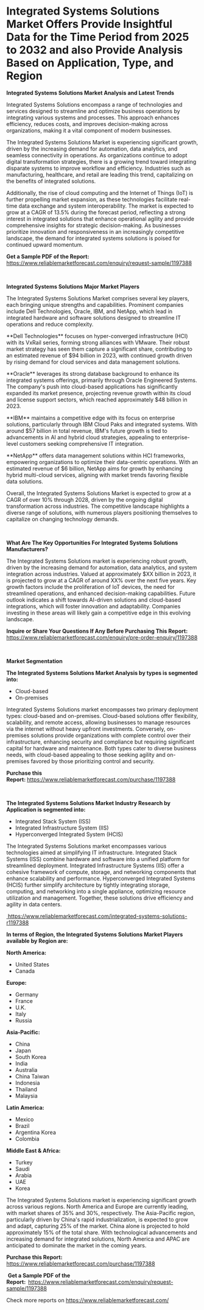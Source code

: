 <p><h1>Integrated Systems Solutions Market Offers Provide Insightful Data for the Time Period from 2025 to 2032 and also Provide Analysis Based on Application, Type, and Region</h1></p><p><strong>Integrated Systems Solutions Market Analysis and Latest Trends</strong></p>
<p><p>Integrated Systems Solutions encompass a range of technologies and services designed to streamline and optimize business operations by integrating various systems and processes. This approach enhances efficiency, reduces costs, and improves decision-making across organizations, making it a vital component of modern businesses. </p><p>The Integrated Systems Solutions Market is experiencing significant growth, driven by the increasing demand for automation, data analytics, and seamless connectivity in operations. As organizations continue to adopt digital transformation strategies, there is a growing trend toward integrating disparate systems to improve workflow and efficiency. Industries such as manufacturing, healthcare, and retail are leading this trend, capitalizing on the benefits of integrated solutions. </p><p>Additionally, the rise of cloud computing and the Internet of Things (IoT) is further propelling market expansion, as these technologies facilitate real-time data exchange and system interoperability. The market is expected to grow at a CAGR of 13.5% during the forecast period, reflecting a strong interest in integrated solutions that enhance operational agility and provide comprehensive insights for strategic decision-making. As businesses prioritize innovation and responsiveness in an increasingly competitive landscape, the demand for integrated systems solutions is poised for continued upward momentum.</p></p>
<p><strong>Get a Sample PDF of the Report:&nbsp;</strong> <a href="https://www.reliablemarketforecast.com/enquiry/request-sample/1197388?utm_campaign=2736&utm_medium=2&utm_source=Github&utm_content=ia&utm_term=09032025&utm_id=integrated-systems-solutions">https://www.reliablemarketforecast.com/enquiry/request-sample/1197388</a></p>
<p>&nbsp;</p>
<p><strong>Integrated Systems Solutions Major Market Players</strong></p>
<p><p>The Integrated Systems Solutions Market comprises several key players, each bringing unique strengths and capabilities. Prominent companies include Dell Technologies, Oracle, IBM, and NetApp, which lead in integrated hardware and software solutions designed to streamline IT operations and reduce complexity.</p><p>**Dell Technologies** focuses on hyper-converged infrastructure (HCI) with its VxRail series, forming strong alliances with VMware. Their robust market strategy has seen them capture a significant share, contributing to an estimated revenue of $94 billion in 2023, with continued growth driven by rising demand for cloud services and data management solutions.</p><p>**Oracle** leverages its strong database background to enhance its integrated systems offerings, primarily through Oracle Engineered Systems. The company's push into cloud-based applications has significantly expanded its market presence, projecting revenue growth within its cloud and license support sectors, which reached approximately $48 billion in 2023.</p><p>**IBM** maintains a competitive edge with its focus on enterprise solutions, particularly through IBM Cloud Paks and integrated systems. With around $57 billion in total revenue, IBM's future growth is tied to advancements in AI and hybrid cloud strategies, appealing to enterprise-level customers seeking comprehensive IT integration.</p><p>**NetApp** offers data management solutions within HCI frameworks, empowering organizations to optimize their data-centric operations. With an estimated revenue of $6 billion, NetApp aims for growth by enhancing hybrid multi-cloud services, aligning with market trends favoring flexible data solutions.</p><p>Overall, the Integrated Systems Solutions Market is expected to grow at a CAGR of over 10% through 2028, driven by the ongoing digital transformation across industries. The competitive landscape highlights a diverse range of solutions, with numerous players positioning themselves to capitalize on changing technology demands.</p></p>
<p>&nbsp;</p>
<p><strong>What Are The Key Opportunities For Integrated Systems Solutions Manufacturers?</strong></p>
<p><p>The Integrated Systems Solutions market is experiencing robust growth, driven by the increasing demand for automation, data analytics, and system integration across industries. Valued at approximately $XX billion in 2023, it is projected to grow at a CAGR of around XX% over the next five years. Key growth factors include the proliferation of IoT devices, the need for streamlined operations, and enhanced decision-making capabilities. Future outlook indicates a shift towards AI-driven solutions and cloud-based integrations, which will foster innovation and adaptability. Companies investing in these areas will likely gain a competitive edge in this evolving landscape.</p></p>
<p><strong>Inquire or Share Your Questions If Any Before Purchasing This Report:</strong> <a href="https://www.reliablemarketforecast.com/enquiry/pre-order-enquiry/1197388?utm_campaign=2736&utm_medium=2&utm_source=Github&utm_content=ia&utm_term=09032025&utm_id=integrated-systems-solutions">https://www.reliablemarketforecast.com/enquiry/pre-order-enquiry/1197388</a></p>
<p>&nbsp;</p>
<p><strong>Market Segmentation</strong></p>
<p><strong>The Integrated Systems Solutions Market Analysis by types is segmented into:</strong></p>
<p><ul><li>Cloud-based</li><li>On-premises</li></ul></p>
<p><p>Integrated Systems Solutions market encompasses two primary deployment types: cloud-based and on-premises. Cloud-based solutions offer flexibility, scalability, and remote access, allowing businesses to manage resources via the internet without heavy upfront investments. Conversely, on-premises solutions provide organizations with complete control over their infrastructure, enhancing security and compliance but requiring significant capital for hardware and maintenance. Both types cater to diverse business needs, with cloud-based appealing to those seeking agility and on-premises favored by those prioritizing control and security.</p></p>
<p><strong>Purchase this Report:&nbsp;</strong><a href="https://www.reliablemarketforecast.com/purchase/1197388?utm_campaign=2736&utm_medium=2&utm_source=Github&utm_content=ia&utm_term=09032025&utm_id=integrated-systems-solutions">https://www.reliablemarketforecast.com/purchase/1197388</a></p>
<p>&nbsp;</p>
<p><strong>The Integrated Systems Solutions Market Industry Research by Application is segmented into:</strong></p>
<p><ul><li>Integrated Stack System (ISS)</li><li>Integrated Infrastructure System (IIS)</li><li>Hyperconverged Integrated System (HCIS)</li></ul></p>
<p><p>The Integrated Systems Solutions market encompasses various technologies aimed at simplifying IT infrastructure. Integrated Stack Systems (ISS) combine hardware and software into a unified platform for streamlined deployment. Integrated Infrastructure Systems (IIS) offer a cohesive framework of compute, storage, and networking components that enhance scalability and performance. Hyperconverged Integrated Systems (HCIS) further simplify architecture by tightly integrating storage, computing, and networking into a single appliance, optimizing resource utilization and management. Together, these solutions drive efficiency and agility in data centers.</p></p>
<p><a href="https://www.reliablemarketforecast.com/integrated-systems-solutions-r1197388?utm_campaign=2736&utm_medium=2&utm_source=Github&utm_content=ia&utm_term=09032025&utm_id=integrated-systems-solutions">&nbsp;https://www.reliablemarketforecast.com/integrated-systems-solutions-r1197388</a></p>
<p><strong>In terms of Region, the Integrated Systems Solutions Market Players available by Region are:</strong></p>
<p>
    <p> <strong> North America: </strong>
        <ul>
            <li>United States</li>
            <li>Canada</li>
        </ul>
        </p> 
    <p> <strong> Europe: </strong>
        <ul>
            <li>Germany</li>
            <li>France</li>
            <li>U.K.</li>
            <li>Italy</li>
            <li>Russia</li>
        </ul>
        </p> 
    <p> <strong> Asia-Pacific: </strong>
        <ul>
            <li>China</li>
            <li>Japan</li>
            <li>South Korea</li>
            <li>India</li>
            <li>Australia</li>
            <li>China Taiwan</li>
            <li>Indonesia</li>
            <li>Thailand</li>
            <li>Malaysia</li>
        </ul>
        </p> 
    <p> <strong> Latin America: </strong>
        <ul>
            <li>Mexico</li>
            <li>Brazil</li>
            <li>Argentina Korea</li>
            <li>Colombia</li>
        </ul>
        </p> 
    <p> <strong> Middle East & Africa: </strong>
        <ul>
            <li>Turkey</li>
            <li>Saudi</li>
            <li>Arabia</li>
            <li>UAE</li>
            <li>Korea</li>
        </ul>
    </p>
    </p>
<p><p>The Integrated Systems Solutions market is experiencing significant growth across various regions. North America and Europe are currently leading, with market shares of 35% and 30%, respectively. The Asia-Pacific region, particularly driven by China's rapid industrialization, is expected to grow and adapt, capturing 25% of the market. China alone is projected to hold approximately 15% of the total share. With technological advancements and increasing demand for integrated solutions, North America and APAC are anticipated to dominate the market in the coming years.</p></p>
<p><strong>Purchase this Report: </strong><a href="https://www.reliablemarketforecast.com/purchase/1197388?utm_campaign=2736&utm_medium=2&utm_source=Github&utm_content=ia&utm_term=09032025&utm_id=integrated-systems-solutions">https://www.reliablemarketforecast.com/purchase/1197388</a></p>
<p>&nbsp;<strong>Get a Sample PDF of the Report:&nbsp;&nbsp;</strong><a href="https://www.reliablemarketforecast.com/enquiry/request-sample/1197388?utm_campaign=2736&utm_medium=2&utm_source=Github&utm_content=ia&utm_term=09032025&utm_id=integrated-systems-solutions">https://www.reliablemarketforecast.com/enquiry/request-sample/1197388</a></p>
<p><strong></strong></p>
<p>Check more reports on <a href="https://www.reliablemarketforecast.com/?utm_campaign=2736&utm_medium=2&utm_source=Github&utm_content=ia&utm_term=09032025&utm_id=integrated-systems-solutions">https://www.reliablemarketforecast.com/</a></p>